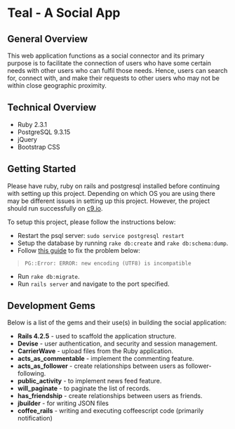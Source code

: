 # Teal  - A Social App


## General Overview
This web application functions as a social connector and its primary purpose is to facilitate the connection of users who have some certain needs with other users who can fulfil those needs. Hence, users can search for, connect with, and make their requests to other users who may not be within close geographic proximity. 

## Technical Overview
* Ruby 2.3.1
* PostgreSQL 9.3.15
* jQuery
* Bootstrap CSS

## Getting Started
Please have ruby, ruby on rails and postgresql installed before continuing with setting up this project. Depending on which OS you are using there may be different issues in setting up this project. However, the project should run successfully on [c9.io](https://c9.io).

To setup this project, please follow the instructions below:
* Restart the psql server: `sudo service postgresql restart`
* Setup the database by running `rake db:create` and `rake db:schema:dump`.
* Follow [this guide](https://gist.github.com/amolkhanorkar/8706915) to fix the problem below:
> `PG::Error: ERROR: new encoding (UTF8) is incompatible`
* Run `rake db:migrate`.
* Run `rails server` and navigate to the port specified. 

## Development Gems
Below is a list of the gems and their use(s) in building the social application:
* **Rails 4.2.5** - used to scaffold the application structure.
* **Devise** - user authentication, and security and session management.
* **CarrierWave** - upload files from the Ruby application.
* **acts_as_commentable** - implement the commenting feature.        
* **acts_as_follower** - create relationships between users as follower-following.                       
* **public_activity** - to implement news feed feature.
* **will_paginate** - to paginate the list of records.
* **has_friendship** - create relationships between users as friends.
* **jbuilder** - for writing JSON files
* **coffee_rails** - writing and executing coffeescript code (primarily notification)
